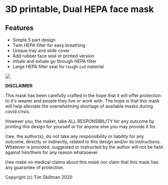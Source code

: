 <h1>3D printable, Dual HEPA face mask</h1>

<h2>Features</h2>

* Simple 5 part design
* Twin HEPA filter for easy breathing
* Unique tray and slide cover
* Add rubber face seal or printed version
* Inhale and exhale go through HEPA filter
* Large HEPA filter seal for rough cut material


![](/front-side.jpg)

<b>DISCLAIMER</b>

This mask has been carefully crafted in the hope that it will offer protection to it's wearer and people they live or work with. The hope is that this mask will help alleviate the overwhelming shortage of available masks during covid crisis.

However you, the maker, take ALL RESPONSIBILITY for any outcome by printing this design for yourself or for anyone else you may provide it for. 

I/we, the author(s), do not take any responsibility or liability for any outcome, directly or indirectly, related to this design and/or its instructions.  Whatever is provided, suggested or instructed by the author will not be held against him/them for any reason whatsoever.

I/we make no medical claims about this mask nor claim that this mask has any guarantee of protection.


Copyright (c) Tim Skillman 2020

